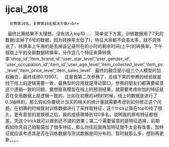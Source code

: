 # ijcai_2018
      初赛第10名，复赛第16名解决方案/<br>
   最终比赛结果不太理想，没有进入top10.....
   简单说下方案，训练数据用了7天的数据(去掉了6号的数据，因为转换率太低了)，特征大家都不会差太多，就不具体说了，转换率上午用的是去掉该记录所在的小时的剩余时间(上午)的转换率，下午就取上午的全部数据转换率，分作这几个特征来算转换率'shop_id','item_brand_id','user_star_level','user_gender_id',
'user_occupation_id','item_id','user_age_level','item_collected_level','item_pv_level','item_price_level','item_sales_level'
   最终的融合是小组三个人模型的加权融合，最终成绩0.13907。
   这是我第二次参赛了，总结下来的参赛的经验就是线下线上的逻辑需要一致，最典型的应用就是滑动窗口，参赛的朋友们都需要留意这个逻辑一致的问题，要想提高模型在线上的预测结果，就需要考虑你加的特征是否在全局数据上是逻辑一致的，比如在初赛的a榜的时候，线上的数据是进行了0.3抽样的，那么假如你要统计当天的相关的统计量就需要考虑到如何修正这个问题，在初赛的时候我对训练数据进行了采样取特征，这个trick让我在top10待了很久，更有意思的是换榜之后，我的成绩骤降到120多名，说明我的原有特征都很差，凭这个trick就可以做到还不错的效果；第二个需要留意的是特征选择，前期假如你凭自己拍脑袋加了很多特征，那么你往后面再加特征就不太会有改善，加特征就应该考虑其是否在训练数据与测试数据是同分布的。暂时就那么多，想到再更新。。。。
